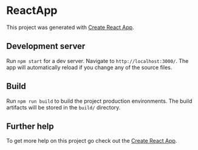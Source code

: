 # ReactApp

This project was generated with [Create React App](https://github.com/facebook/create-react-app).

## Development server

Run `npm start` for a dev server. Navigate to `http://localhost:3000/`. The app will automatically reload if you change any of the source files.

## Build

Run `npm run build` to build the project production environments. The build artifacts will be stored in the `build/` directory. 

## Further help

To get more help on this project go check out the [Create React App](https://github.com/facebook/create-react-app/blob/next/README.md).
